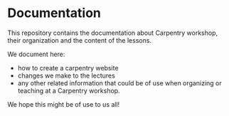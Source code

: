 # Documentation

This repository contains the documentation about Carpentry workshop, their organization and the content of the lessons. 

We document here: 
- how to create a carpentry website
- changes we make to the lectures 
- any other related information that could be of use when organizing or teaching at a Carpentry workshop.


We hope this might be of use to us all! 
